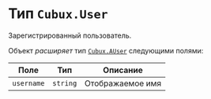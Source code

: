 Тип `Cubux.User`
================

Зарегистрированный пользователь.

Объект _расширяет_ тип [`Cubux.AUser`][Cubux.AUser] следующими полями:

Поле | Тип | Описание
---- | --- | --------
`username` | `string` | Отображаемое имя


[Cubux.AUser]: a-user.md
